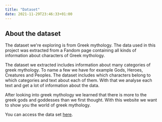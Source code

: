 ```yaml
---
title: "Dataset"
date: 2021-11-29T23:46:33+01:00
---
```


## About the dataset
The dataset we're exploring is from Greek mythology. The data used in this project was extracted from a Fandom page containing all kinds of information about characters of Greek mythology. 

The dataset we extracted includes information about many categories of greek mythology. To name a few we have for example Gods, Heroes, Creatures and Peoples. The dataset includes which characters belong to which categories and text about each of them. With that we analyse each text and get a lot of information about the data. 

After looking into greek mythology we learned that there is more to the greek gods and goddesses than we first thought. With this website we want to show you the world of greek mythology.  

You can access the data set [here](https://github.com/iriss04/Final-Project-02805/blob/main/characters.zip).